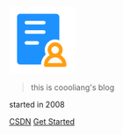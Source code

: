 ![logo](assets/logo.png)

> this is coooliang's blog 

started in 2008

[CSDN](https://blog.csdn.net/coooliang) 
[Get Started](README.md)

